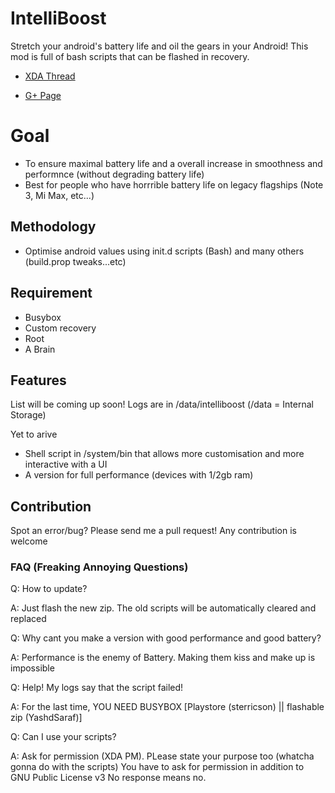 # IntelliBoost
Stretch your android's battery life and oil the gears in your Android! 
This mod is full of bash scripts that can be flashed in recovery.

- [XDA Thread](http://google.com)

- [G+ Page](https://plus.google.com/u/0/communities/103694585129460218696)

# Goal
- To ensure maximal battery life and a overall increase in smoothness and performnce (without degrading battery life)
- Best for people who have horrrible battery life on legacy flagships (Note 3, Mi Max, etc...)

## Methodology
- Optimise android values using init.d scripts (Bash) and many others (build.prop tweaks...etc)

## Requirement
- Busybox
- Custom recovery
- Root
- A Brain

## Features
List will be coming up soon!
Logs are in /data/intelliboost (/data = Internal Storage)

Yet to arive
- Shell script in /system/bin that allows more customisation and more interactive with a UI
- A version for full performance (devices with 1/2gb ram)

## Contribution
Spot an error/bug? Please send me a pull request!
Any contribution is welcome

### FAQ (Freaking Annoying Questions)
Q: How to update?

A: Just flash the new zip. The old scripts will be automatically cleared and replaced

Q: Why cant you make a version with good performance and good battery?

A: Performance is the enemy of Battery. Making them kiss and make up is impossible

Q: Help! My logs say that the script failed!

A: For the last time, YOU NEED BUSYBOX [Playstore (sterricson) || flashable zip (YashdSaraf)] 

Q: Can I use your scripts?

A: Ask for permission (XDA PM). PLease state your purpose too (whatcha gonna do with the scripts) You have to ask for permission in addition to GNU Public License v3
No response means no.
